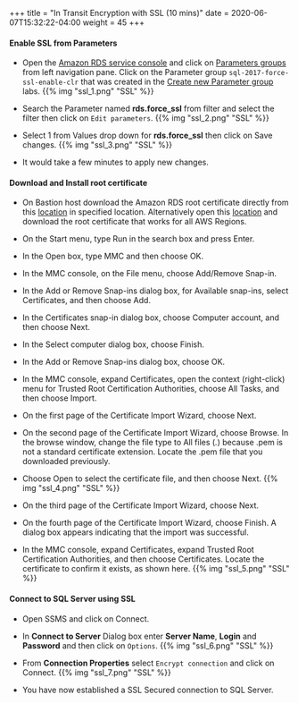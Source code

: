 +++
title = "In Transit Encryption with SSL (10 mins)"
date = 2020-06-07T15:32:22-04:00
weight = 45
+++

#### **Enable SSL from Parameters**

* Open the [Amazon RDS  service console](https://console.aws.amazon.com/rds/home) and click on [Parameters groups](https://console.aws.amazon.com/rds/home#parameter-groups:) from left navigation pane. Click on the Parameter group `sql-2017-force-ssl-enable-clr` that was created in the [Create new Parameter group](../lab4/2_newparamgroup.html) labs.
{{% img "ssl_1.png" "SSL" %}}

* Search the Parameter named **rds.force_ssl** from filter and select the filter then click on `Edit parameters`. 
{{% img "ssl_2.png" "SSL" %}}

* Select 1 from Values drop down for **rds.force_ssl** then click on Save changes.
{{% img "ssl_3.png" "SSL" %}}

* It would take a few minutes to apply new changes.

#### **Download and Install root certificate**

* On Bastion host download the Amazon RDS root certificate directly from this [location](https://s3.amazonaws.com/rds-downloads/rds-ca-2019-root.pem) in specified location. Alternatively open this [location](https://docs.aws.amazon.com/AmazonRDS/latest/UserGuide/UsingWithRDS.SSL.html) and download the root certificate that works for all AWS Regions.

* On the Start menu, type Run in the search box and press Enter.

* In the Open box, type MMC and then choose OK.

* In the MMC console, on the File menu, choose Add/Remove Snap-in.

* In the Add or Remove Snap-ins dialog box, for Available snap-ins, select Certificates, and then choose Add.

* In the Certificates snap-in dialog box, choose Computer account, and then choose Next.

* In the Select computer dialog box, choose Finish.

* In the Add or Remove Snap-ins dialog box, choose OK.

* In the MMC console, expand Certificates, open the context (right-click) menu for Trusted Root Certification Authorities, choose All Tasks, and then choose Import.

* On the first page of the Certificate Import Wizard, choose Next.

* On the second page of the Certificate Import Wizard, choose Browse. In the browse window, change the file type to All files (*.*) because .pem is not a standard certificate extension. Locate the .pem file that you downloaded previously.

* Choose Open to select the certificate file, and then choose Next.
{{% img "ssl_4.png" "SSL" %}}

* On the third page of the Certificate Import Wizard, choose Next.

* On the fourth page of the Certificate Import Wizard, choose Finish. A dialog box appears indicating that the import was successful.

* In the MMC console, expand Certificates, expand Trusted Root Certification Authorities, and then choose Certificates. Locate the certificate to confirm it exists, as shown here. 
{{% img "ssl_5.png" "SSL" %}}

#### **Connect to SQL Server using SSL**

* Open SSMS and click on Connect.

* In **Connect to Server** Dialog box enter **Server Name**, **Login** and **Password** and then click on `Options`.
{{% img "ssl_6.png" "SSL" %}}

* From **Connection Properties** select `Encrypt connection` and click on Connect.
{{% img "ssl_7.png" "SSL" %}}

* You have now established a SSL Secured connection to SQL Server.